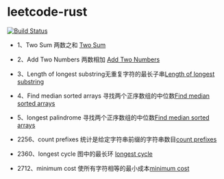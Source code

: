 # leetcode-rust

[![Build Status](https://github.com/LiangLliu/leetcode-rust/actions/workflows/rust.yml/badge.svg?branch=master)](https://github.com/LiangLliu/leetcode-rust/actions)

* 1、Two Sum 两数之和 [Two Sum](./src/p0001_two_sum.rs)
* 2、Add Two Numbers 两数相加 [Add Two Numbers](./src/p0002_all_two_numbers.rs)
* 3、Length of longest
  substring无重复字符的最长子串[Length of longest substring](./src/p0003_length_of_longest_substring.rs)
* 4、Find median sorted arrays
  寻找两个正序数组的中位数[Find median sorted arrays](./src/p0004_find_median_sorted_arrays.rs)
* 5、longest palindrome
  寻找两个正序数组的中位数[Find median sorted arrays](src/p0005_longest_palindrome.rs)

* 2256、count prefixes 统计是给定字符串前缀的字符串数目[count prefixes](./src/p2256_count_prefixes.rs)
* 2360、longest cycle 图中的最长环 [longest cycle](./src/p2360_longest_cycle.rs)
* 2712、minimum cost 使所有字符相等的最小成本[minimum cost](./src/p2712_minimum_cost.rs)


